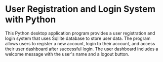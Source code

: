 # User Registration and Login System with Python 

This Python desktop application program provides a user registration and login system that uses Sqllite database to store user data. The program allows users to register a new account, login to their account, and access their user dashboard after successful login. The user dashboard includes a welcome message with the user's name and a logout button.